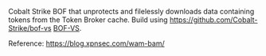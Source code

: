 Cobalt Strike BOF that unprotects and filelessly downloads data containing tokens from the Token Broker cache.
Build using https://github.com/Cobalt-Strike/bof-vs [BOF-VS](https://github.com/Cobalt-Strike/bof-vs).

Reference:
https://blog.xpnsec.com/wam-bam/
